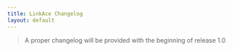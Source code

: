 ```yaml
---
title: LinkAce Changelog
layout: default
---
```


> A proper changelog will be provided with the beginning of release 1.0
